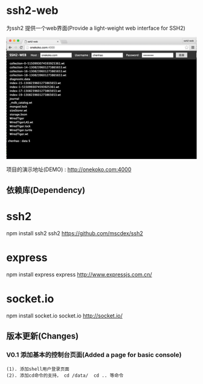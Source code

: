 # ssh2-web
为ssh2 提供一个web界面(Provide a light-weight web interface for SSH2)

![image](https://github.com/Hao8816/ssh2-web/blob/master/screenshot/index_page.png)
 
项目的演示地址(DEMO) : http://onekoko.com:4000

## 依赖库(Dependency)
ssh2
=======
npm install ssh2
ssh2 https://github.com/mscdex/ssh2

express
=======
npm install express
express  http://www.expressjs.com.cn/

socket.io
=======
npm install socket.io
socket.io http://socket.io/




## 版本更新(Changes)
### V0.1  添加基本的控制台页面(Added a page for basic console)
    (1). 添加shell用户登录页面
    (2). 添加cd命令的支持， cd /data/  cd .. 等命令

